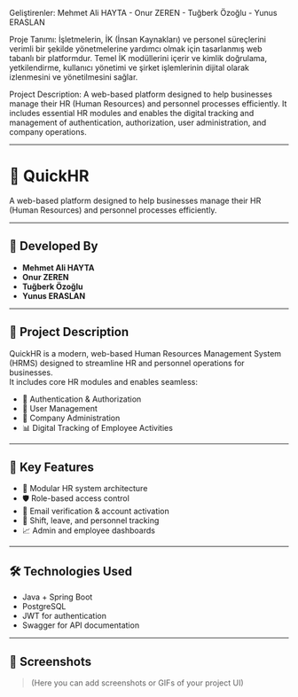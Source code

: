 Geliştirenler: Mehmet Ali HAYTA - Onur ZEREN - Tuğberk Özoğlu - Yunus ERASLAN

Proje Tanımı: İşletmelerin, İK (İnsan Kaynakları) ve personel süreçlerini verimli bir şekilde yönetmelerine yardımcı olmak için tasarlanmış web tabanlı bir platformdur. 
Temel İK modüllerini içerir ve kimlik doğrulama, yetkilendirme, kullanıcı yönetimi ve şirket işlemlerinin dijital olarak izlenmesini ve yönetilmesini sağlar.


Project Description: A web-based platform designed to help businesses manage their HR (Human Resources) and personnel processes efficiently. 
It includes essential HR modules and enables the digital tracking and management of authentication, authorization, user administration, and company operations.


******
# 💼 QuickHR

A web-based platform designed to help businesses manage their HR (Human Resources) and personnel processes efficiently.

---

## 👥 Developed By

- **Mehmet Ali HAYTA**
- **Onur ZEREN**
- **Tuğberk Özoğlu**
- **Yunus ERASLAN**

---

## 📌 Project Description

QuickHR is a modern, web-based Human Resources Management System (HRMS) designed to streamline HR and personnel operations for businesses.  
It includes core HR modules and enables seamless:

- 🔐 Authentication & Authorization  
- 👤 User Management  
- 🏢 Company Administration  
- 📊 Digital Tracking of Employee Activities  

---

## 🚀 Key Features

- 📂 Modular HR system architecture  
- 🛡️ Role-based access control  
- 📧 Email verification & account activation  
- 📅 Shift, leave, and personnel tracking  
- 📈 Admin and employee dashboards  

---

## 🛠️ Technologies Used

- Java + Spring Boot  
- PostgreSQL  
- JWT for authentication  
- Swagger for API documentation  

---

## 📸 Screenshots

> (Here you can add screenshots or GIFs of your project UI)

